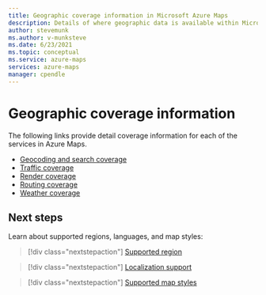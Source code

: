 ```yaml
---
title: Geographic coverage information in Microsoft Azure Maps
description: Details of where geographic data is available within Microsoft Azure Maps.
author: stevemunk
ms.author: v-munksteve
ms.date: 6/23/2021
ms.topic: conceptual
ms.service: azure-maps
services: azure-maps
manager: cpendle
---
```


# Geographic coverage information

The following links provide detail coverage information for each of the services in Azure Maps.

* [Geocoding and search coverage](geocoding-coverage.md)
* [Traffic coverage](traffic-coverage.md)
* [Render coverage](render-coverage.md)
* [Routing coverage](routing-coverage.md)
* [Weather coverage](weather-coverage.md)

## Next steps

Learn about supported regions, languages, and map styles:

> [!div class="nextstepaction"]
> [Supported region](about-azure-maps.md#supported-regions)

> [!div class="nextstepaction"]
> [Localization support](supported-languages.md)

> [!div class="nextstepaction"]
> [Supported map styles](supported-map-styles.md)
